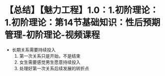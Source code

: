 # 【总结】【魅力工程】1.0：1.初阶理论：1.初阶理论：第14节基础知识：性后预期管理-初阶理论-视频课程

-   长期关系需要持续投入
    1.  第一次关系只是开始，不是结束
    2.  女生需要感觉男生愿意持续投入
    3.  处理好第一次关系后续发展的转折点